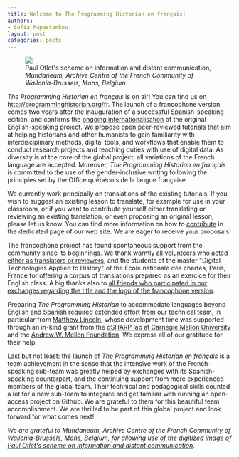 ```yaml
---
title: Welcome to The Programming Historian en français!
authors:
- Sofia Papastamkou
layout: post
categories: posts
---
```


<p><figure><img src="/images/welcome-ph-fr.png" /><figcaption>Paul Otlet's scheme on information and distant communication, <i>Mundaneum, Archive Centre of the French Community of Wallonia-Brussels, Mons, Belgium</i></figcaption></figure></p>

_The Programming Historian en français_ is on air! You can find us on http://programminghistorian.org/fr. The launch of a francophone version comes two years after the inauguration of a successful Spanish-speaking edition, and confirms the [ongoing internationalisation](https://programminghistorian.org/en/about#history-of-the-project) of the original English-speaking project. We propose open peer-reviewed tutorials that aim at helping historians and other humanists to gain familiarity with interdisciplinary methods, digital tools, and workflows that enable them to conduct research projects and teaching duties with use of digital data. As diversity is at the core of the global project, all variations of the French language are accepted. Moreover, _The Programming Historian en français_ is committed to the use of the gender-inclusive writing following the principles set by the Office québécois de la langue française.   

We currently work principally on translations of the existing tutorials. If you wish to suggest an existing lesson to translate, for example for use in your classroom, or if you want to contribute yourself either translating or reviewing an existing translation, or even proposing an original lesson, please let us know. You can find more information on how to [contribute](https://programminghistorian.org/fr/contribuer) in the dedicated page of our web site. We are eager to receive your proposals!
    
The francophone project has found spontaneous support from the community since its beginnings. We thank warmly [all volunteers who acted either as translators or reviewers](https://github.com/programminghistorian/ph-submissions/issues?q=is%3Aissue+is%3Aopen+label%3AFrench), and the students of the master "Digital Technologies Applied to History" of the École nationale des chartes, Paris, France for offering a corpus of translations prepared as an exercice for their English class. A big thanks also to [all friends who participated in our exchanges regarding the title and the logo of the francophone version](https://github.com/programminghistorian/jekyll/issues/850). 

Preparing _The Programming Historian_ to accommodate languages beyond English and Spanish required extended effort from our technical team, in particular from [Matthew Lincoln](https://github.com/mdlincoln), whose development time was supported through an in-kind grant from the [dSHARP lab at Carnegie Mellon University](http://dsharp.library.cmu.edu/) and the [Andrew W. Mellon Foundation](https://mellon.org/). We express all of our gratitude for their help. 

Last but not least: the launch of _The Programming Historian en français_ is a team achievement in the sense that the intensive work of the French-speaking sub-team was greatly helped by exchanges with its Spanish-speaking counterpart, and the continuing support from more experienced members of the global team. Their technical and pedagogical skills counted a lot for a new sub-team to integrate and get familiar with running an open-access project on Github. We are grateful to them for this beautiful team accomplishment. We are thrilled to be part of this global project and look forward for what comes next! 

_We are grateful to Mundaneum, Archive Centre of the French Community of Wallonia-Brussels, Mons, Belgium, for allowing use of [the digitized image of Paul Otlet's scheme on information and distant communication](http://archives.mundaneum.org/fr/versions-digitalisees/schema-de-paul-otlet-documentation-et-telecommunication)._

